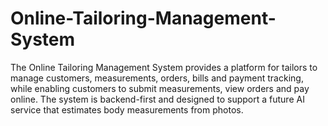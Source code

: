 # Online-Tailoring-Management-System
The Online Tailoring Management System provides a platform for tailors to manage customers, measurements, orders, bills and payment tracking, while enabling customers to submit measurements, view orders and pay online. The system is backend-first and designed to support a future AI service that estimates body measurements from photos.
